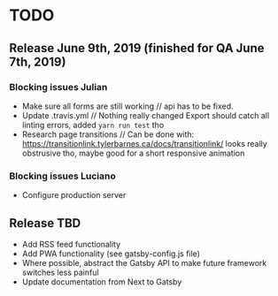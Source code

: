 # TODO

## Release June 9th, 2019 (finished for QA June 7th, 2019)

### Blocking issues Julian

* Make sure all forms are still working // api has to be fixed.
* Update .travis.yml // Nothing really changed Export should catch all linting errors, added `yarn run test` tho
* Research page transitions // Can be done with: https://transitionlink.tylerbarnes.ca/docs/transitionlink/ looks really obstrusive tho, maybe good for a short responsive animation

### Blocking issues Luciano

* Configure production server

## Release TBD

* Add RSS feed functionality
* Add PWA functionality (see gatsby-config.js file)
* Where possible, abstract the Gatsby API to make future framework switches less painful
* Update documentation from Next to Gatsby
